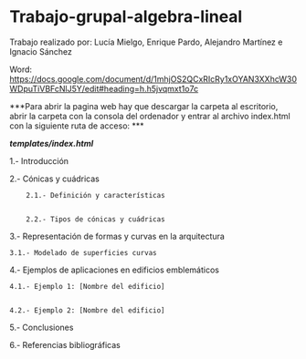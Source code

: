 # Trabajo-grupal-algebra-lineal

Trabajo realizado por: Lucía Mielgo, Enrique Pardo, Alejandro Martínez e Ignacio Sánchez

Word: https://docs.google.com/document/d/1mhjOS2QCxRIcRy1xOYAN3XXhcW30WDpuTiVBFcNlJ5Y/edit#heading=h.h5jvqmxt1o7c

***Para abrir la pagina web hay que descargar la carpeta al escritorio, abrir la carpeta con la consola del ordenador y entrar al archivo index.html con la siguiente ruta de acceso: ***

***templates/index.html***


1.- Introducción


2.- Cónicas y cuádricas


        2.1.- Definición y características


        2.2.- Tipos de cónicas y cuádricas


3.- Representación de formas y curvas en la arquitectura


    3.1.- Modelado de superficies curvas


4.- Ejemplos de aplicaciones en edificios emblemáticos


    4.1.- Ejemplo 1: [Nombre del edificio]


    4.2.- Ejemplo 2: [Nombre del edificio]


5.- Conclusiones

6.- Referencias bibliográficas 
